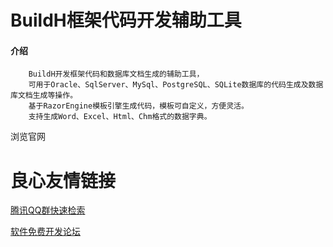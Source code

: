 # BuildH框架代码开发辅助工具

#### 介绍
        BuildH开发框架代码和数据库文档生成的辅助工具，
        可用于Oracle、SqlServer、MySql、PostgreSQL、SQLite数据库的代码生成及数据库文档生成等操作。
        基于RazorEngine模板引擎生成代码，模板可自定义，方便灵活。
        支持生成Word、Excel、Html、Chm格式的数据字典。

 浏览官网 

 # 良心友情链接

[腾讯QQ群快速检索](http://u.720life.cn/s/8cf73f7c)

[软件免费开发论坛](http://u.720life.cn/s/bbb01dc0)
